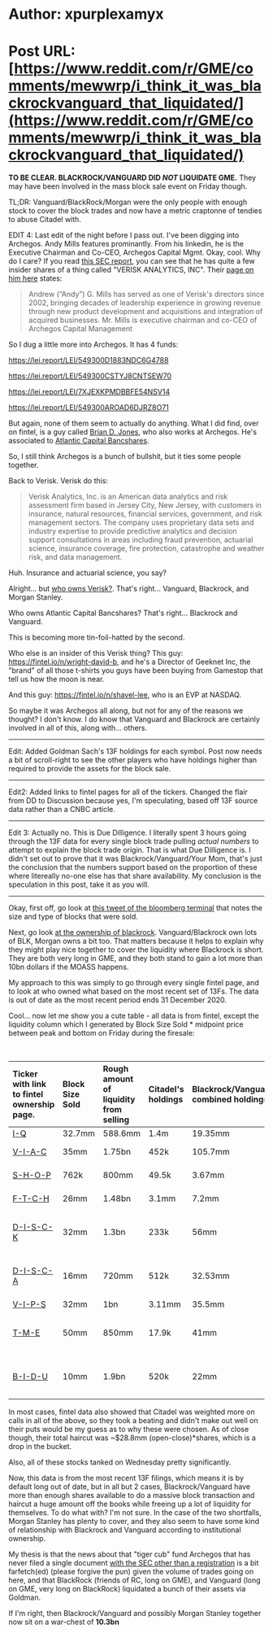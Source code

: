 # Author: xpurplexamyx
# Post URL: [https://www.reddit.com/r/GME/comments/mewwrp/i_think_it_was_blackrockvanguard_that_liquidated/](https://www.reddit.com/r/GME/comments/mewwrp/i_think_it_was_blackrockvanguard_that_liquidated/)


**TO BE CLEAR. BLACKROCK/VANGUARD DID _NOT_ LIQUIDATE GME.** They may have been involved in the mass block sale event on Friday though.

TL;DR: Vanguard/BlackRock/Morgan were the only people with enough stock to cover the block trades and now have a metric craptonne of tendies to abuse Citadel with.

EDIT 4: Last edit of the night before I pass out. I've been digging into Archegos. Andy Mills features prominantly. From his linkedin, he is the Executive Chairman and Co-CEO, Archegos Capital Mgmt. Okay, cool. Why do I care? If you read [this SEC report](https://sec.report/Document/0001209191-20-062341/), you can see that he has quite a few insider shares of a thing called "VERISK ANALYTICS, INC". Their [page on him here](https://www.verisk.com/about/leadership/board-of-directors/andrew-g-mills/) states:

> Andrew (“Andy”) G. Mills has served as one of Verisk's directors since 2002, bringing decades of leadership experience in growing revenue through new product development and acquisitions and integration of acquired businesses. Mr. Mills is executive chairman and co-CEO of Archegos Capital Management

So I dug a little more into Archegos. It has 4 funds:

https://lei.report/LEI/549300D1883NDC6G4788

https://lei.report/LEI/549300CSTYJ8CNTSEW70

https://lei.report/LEI/7XJEXKPMDBBFE54NSV14

https://lei.report/LEI/549300AROAD6DJRZ8O71

But again, none of them seem to actually do anything. What I did find, over on fintel, is a guy called [Brian D. Jones](http://www.bankcap.com/bankcap_team.php?id=1), who also works at Archegos. He's associated to [Atlantic Capital Bancshares](https://fintel.io/so/us/acbi).

So, I still think Archegos is a bunch of bullshit, but it ties some people together.

Back to Verisk. Verisk do this:

> Verisk Analytics, Inc. is an American data analytics and risk assessment firm based in Jersey City, New Jersey, with customers in insurance, natural resources, financial services, government, and risk management sectors. The company uses proprietary data sets and industry expertise to provide predictive analytics and decision support consultations in areas including fraud prevention, actuarial science, insurance coverage, fire protection, catastrophe and weather risk, and data management.

Huh. Insurance and actuarial science, you say?

Alright... but [who owns Verisk?](https://fintel.io/so/us/vrsk). That's right... Vanguard, Blackrock, and Morgan Stanley.

Who owns Atlantic Capital Bancshares? That's right... Blackrock and Vanguard.

This is becoming more tin-foil-hatted by the second.

Who else is an insider of this Verisk thing? This guy: https://fintel.io/n/wright-david-b, and he's a Director of Geeknet Inc, the "brand" of all those t-shirts you guys have been buying from Gamestop that tell us how the moon is near.

And this guy: https://fintel.io/n/shavel-lee, who is an EVP at NASDAQ.

So maybe it was Archegos all along, but not for any of the reasons we thought? I don't know. I do know that Vanguard and Blackrock are certainly involved in all of this, along with... others.

---

Edit: Added Goldman Sach's 13F holdings for each symbol. Post now needs a bit of scroll-right to see the other players who have holdings higher than required to provide the assets for the block sale.

---

Edit2: Added links to fintel pages for all of the tickers. Changed the flair from DD to Discussion because yes, I'm speculating, based off 13F source data rather than a CNBC article.

---

Edit 3: Actually no. This is Due Dilligence. I literally spent 3 hours going through the 13F data for every single block trade pulling *actual numbers* to attempt to explain the block trade origin. That is what Due Dilligence is. I didn't set out to prove that it was Blackrock/Vanguard/Your Mom, that's just the conclusion that the numbers support based on the proportion of these where litereally no-one else has that share availability. My conclusion is the speculation in this post, take it as you will.

---

Okay, first off, go look at [this tweet of the bloomberg terminal](https://twitter.com/AnalystDC/status/1375517530723352578/photo/1) that notes the size and type of blocks that were sold.

Next, go look [at the ownership of blackrock](https://fintel.io/so/us/blk). Vanguard/Blackrock own lots of BLK, Morgan owns a bit too. That matters because it helps to explain why they might play nice together to cover the liquidity where Blackrock is short. They are both very long in GME, and they both stand to gain a lot more than 10bn dollars if the MOASS happens.

My approach to this was simply to go through every single fintel page, and to look at who owned what based on the most recent set of 13Fs. The data is out of date as the most recent period ends 31 December 2020.

Cool... now let me show you a cute table - all data is from fintel, except the liquidity column which I generated by Block Size Sold \* midpoint price between peak and bottom on Friday during the firesale:

&#x200B;

|Ticker with link to fintel ownership page.|Block Size Sold|Rough amount of liquidity from selling|Citadel's holdings|Blackrock/Vanguard combined holdings|Blackrock/Vanguard combined holdings incl. ETFs, etc. (if shortfall)|Goldman's Holdings|Nearest other ownership above Block Size (no funds/etfs/etc)|
|:-|:-|:-|:-|:-|:-|:-|:-|
|[I-Q](https://fintel.io/so/us/iq)|32.7mm|588.6mm|1.4m|19.35mm|29.63|**24.7m**|Morgan Stanley|
|[V-I-A-C](https://fintel.io/so/us/viac)|35mm|1.75bn|452k|105.7mm|Un-needed|**11.8m**|Credit Suisse / State Street|
|[S-H-O-P](https://fintel.io/so/us/shop)|762k|800mm|49.5k|3.67mm|Un-needed|**1m**|Sands Capital Management|
|[F-T-C-H](https://fintel.io/so/us/ftch)|26mm|1.48bn|3.1mm|7.2mm|12mm|**6.9m**|T Rowe Price / Morgan Stanley|
|[D-I-S-C-K](https://fintel.io/so/us/disck)|32mm|1.3bn|233k|56mm|Un-needed|**699k**|**Only Vanguard has enough shares to do this block size.**|
|[D-I-S-C-A](https://fintel.io/so/us/disca)|16mm|720mm|512k|32.53mm|Un-needed|**2.75m**|**Only Vanguard has enough shares to do this block size.**|
|[V-I-P-S](https://fintel.io/so/us/vips)|32mm|1bn|3.11mm|35.5mm|Un-needed|**18m**|Morgan Stanley|
|[T-M-E](https://fintel.io/so/us/tme)|50mm|850mm|17.9k|41mm|Un-needed|**24.8m**|Credit Suisse (53mm), Morgan Stanley (48mm)|
|[B-I-D-U](https://fintel.io/so/us/bidu)|10mm|1.9bn|520k|22mm|Un-needed|**3.6m**|**Only Blackrock has enough shares to do this block size**|

In most cases, fintel data also showed that Citadel was weighted more on calls in all of the above, so they took a beating and didn't make out well on their puts would be my guess as to why these were chosen. As of close though, their total haircut was ~$28.8mm (open-close)*shares, which is a drop in the bucket.

Also, all of these stocks tanked on Wednesday pretty significantly.

Now, this data is from the most recent 13F filings, which means it is by default long out of date, but in all but 2 cases, Blackrock/Vanguard have more than enough shares available to do a massive block transaction and haircut a huge amount off the books while freeing up a lot of liquidity for themselves. To do what with? I'm not sure. In the case of the two shortfalls, Morgan Stanley has plenty to cover, and they also seem to have some kind of relationship with Blackrock and Vanguard according to institutional ownership.

My thesis is that the news about that "tiger cub" fund Archegos that has never filed a single document [with the SEC other than a registration](https://sec.report/CIK/0001535709) is a bit farfetch(ed) (please forgive the pun) given the volume of trades going on here, and that BlackRock (friends of RC, long on GME), and Vanguard (long on GME, very long on BlackRock) liquidated a bunch of their assets via Goldman.

If I'm right, then Blackrock/Vanguard and possibly Morgan Stanley together now sit on a war-chest of **10.3bn**